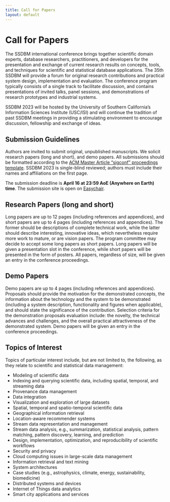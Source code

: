 ```yaml
---
title: Call for Papers
layout: default
---
```


# Call for Papers

The SSDBM international conference brings together scientific domain experts, database researchers, practitioners, and developers for the presentation and exchange of current research results on concepts, tools, and techniques for scientific and statistical database applications. The 35th SSDBM will provide a forum for original research contributions and practical system design, implementation and evaluation. The conference program typically consists of a single track to facilitate discussion, and contains presentations of invited talks, panel sessions, and demonstrations of research prototypes and industrial systems.

SSDBM 2023 will be hosted by the University of Southern California’s Information Sciences Institute (USC/ISI) and will continue the tradition of past SSDBM meetings in providing a stimulating environment to encourage discussion, fellowship and exchange of ideas.

## Submission Guidelines

Authors are invited to submit original, unpublished manuscripts. We solicit research papers (long and short), and demo papers. All submissions should be formatted according to the [ACM Master Article “sigconf” proceedings template](https://www.acm.org/publications/proceedings-template). SSDBM 2023 is single-blind reviewed; authors must include their names and affiliations on the first page.

The submission deadline is **April 16 at 23:59 AoE (Anywhere on Earth) time**.
The submission site is open on [Easychair](https://easychair.org/conferences/?conf=ssdbm2023).

## Research Papers (long and short)

Long papers are up to 12 pages (including references and appendices), and short papers are up to 4 pages (including references and appendices). The former should be descriptions of complete technical work, while the latter should describe interesting, innovative ideas, which nevertheless require more work to mature, or are vision papers. The program committee may decide to accept some long papers as short papers. Long papers will be given a presentation slot in the conference, while short papers will be presented in the form of posters. All papers, regardless of size, will be given an entry in the conference proceedings.

## Demo Papers

Demo papers are up to 4 pages (including references and appendices). Proposals should provide the motivation for the demonstrated concepts, the information about the technology and the system to be demonstrated (including a system description, functionality and figures when applicable), and should state the significance of the contribution. Selection criteria for the demonstration proposals evaluation include: the novelty, the technical advances and challenges, and the overall practical attractiveness of the demonstrated system. Demo papers will be given an entry in the conference proceedings.

## Topics of Interest

Topics of particular interest include, but are not limited to, the following, as they relate to scientific and statistical data management:

- Modeling of scientific data
- Indexing and querying scientific data, including spatial, temporal, and streaming data
- Provenance data management
- Data integration
- Visualization and exploration of large datasets
- Spatial, temporal and spatio-temporal scientific data
- Geographical information retrieval
- Location-aware recommender systems
- Stream data representation and management
- Stream data analysis, e.g., summarization, statistical analysis, pattern matching, pattern discovery, learning, and prediction
- Design, implementation, optimization, and reproducibility of scientific workflows
- Security and privacy
- Cloud computing issues in large-scale data management
- Information retrieval and text mining
- System architectures
- Case studies (e.g., astrophysics, climate, energy, sustainability, biomedicine)
- Distributed systems and devices
- Internet of Things data analytics
- Smart city applications and services
